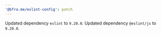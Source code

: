 ```yaml
---
'@bfra.me/eslint-config': patch
---
```


Updated dependency `eslint` to `9.20.0`.
Updated dependency `@eslint/js` to `9.20.0`.

